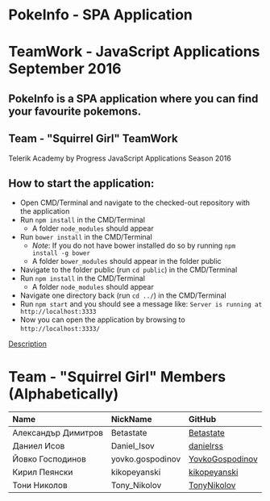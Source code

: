 # PokeInfo - SPA Application
# TeamWork - JavaScript Applications September 2016

## PokeInfo is a SPA application where you can find your favourite pokemons.

## Team - "Squirrel Girl" TeamWork
 Telerik Academy by Progress
 JavaScript Applications Season 2016

##  How to start the application:
- Open CMD/Terminal and navigate to the checked-out repository with the application
- Run `npm install` in the CMD/Terminal
    - A folder `node_modules` should appear
- Run `bower install` in the CMD/Terminal
    - _Note_: If you do not have bower installed do so by running `npm install -g bower`
    - A folder `bower_modules` should appear in the folder public
- Navigate to the folder public (run `cd public`) in the CMD/Terminal
- Run `npm install` in the CMD/Terminal
    - A folder `node_modules` should appear
- Navigate one directory back (run `cd ../`) in the CMD/Terminal
- Run `npm start` and you should see a message like: `Server is running at http://localhost:3333`
- Now you can open the application by browsing to `http://localhost:3333/`

[Description](https://github.com/TelerikAcademy/JavaScript-Applications/blob/master/Teamwork/README.md)

# Team - "Squirrel Girl" Members (Alphabetically)

| Name | NickName | GitHub |
| :------------- | :------------------- | :------------------------------------------|
| Александър Димитров| Betastate | [Betastate](https://github.com/Betastate) |
| Даниел Исов | Daniel_Isov | [danielrss](https://github.com/danielrss) |
| Йовко Господинов | yovko.gospodinov | [YovkoGospodinov](https://github.com/YovkoGospodinov) |
| Кирил Пеянски | kikopeyanski  | [kikopeyanski](https://github.com/kikopeyanski) |
| Тони Николов  | Tony_Nikolov | [TonyNikolov](https://github.com/TonyNikolov) |